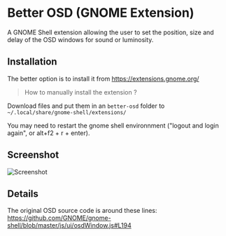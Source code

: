 # Better OSD (GNOME Extension)
A GNOME Shell extension allowing the user to set the position, size and delay of the OSD windows for sound or luminosity.

## Installation
The better option is to install it from https://extensions.gnome.org/

> How to manually install the extension ?

Download files and put them in an `better-osd` folder to `~/.local/share/gnome-shell/extensions/`

You may need to restart the gnome shell environnment ("logout and login again", or alt+f2 + r + enter).

## Screenshot

![Screenshot](https://i.imgur.com/ZcfHz07.jpg)

## Details
The original OSD source code is around these lines: https://github.com/GNOME/gnome-shell/blob/master/js/ui/osdWindow.js#L194
